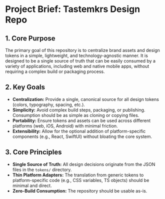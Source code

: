 # Project Brief: Tastemkrs Design Repo

## 1. Core Purpose

The primary goal of this repository is to centralize brand assets and design tokens in a simple, lightweight, and technology-agnostic manner. It is designed to be a single source of truth that can be easily consumed by a variety of applications, including web and native mobile apps, without requiring a complex build or packaging process.

## 2. Key Goals

- **Centralization:** Provide a single, canonical source for all design tokens (colors, typography, spacing, etc.).
- **Simplicity:** Avoid complex build steps, packaging, or publishing. Consumption should be as simple as cloning or copying files.
- **Portability:** Ensure tokens and assets can be used across different platforms (web, iOS, Android) with minimal friction.
- **Extensibility:** Allow for the optional addition of platform-specific components (e.g., React, SwiftUI) without bloating the core system.

## 3. Core Principles

- **Single Source of Truth:** All design decisions originate from the JSON files in the `tokens/` directory.
- **Thin Platform Adapters:** The translation from generic tokens to platform-specific code (e.g., CSS variables, TS objects) should be minimal and direct.
- **Zero-Build Consumption:** The repository should be usable as-is.
